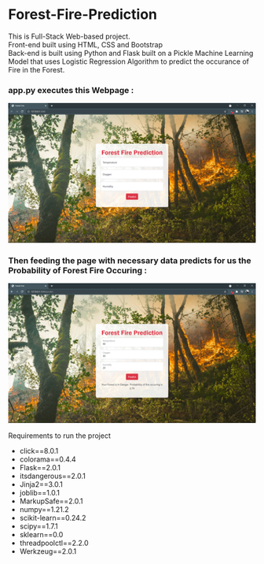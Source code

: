 # Forest-Fire-Prediction

<p>This is Full-Stack Web-based project.<br>
Front-end built using HTML, CSS and Bootstrap<br>Back-end is built using Python and Flask built on a Pickle Machine Learning Model that uses Logistic Regression Algorithm to
predict the occurance of Fire in the Forest.</p>

<h3>app.py executes this Webpage : </h3>
<img src="static/img/Screenshot%20(998).png">
<br>
<h3>Then feeding the page with necessary data predicts for us the Probability of Forest Fire Occuring : </h3>
<img src="static/img/Screenshot%20(1000).png">
<br>
<p>Requirements to run the project
<ul>
<li>click==8.0.1</li>
<li>colorama==0.4.4</li>
<li>Flask==2.0.1</li>
<li>itsdangerous==2.0.1</li>
<li>Jinja2==3.0.1</li>
<li>joblib==1.0.1</li>
<li>MarkupSafe==2.0.1</li>
<li>numpy==1.21.2</li>
<li>scikit-learn==0.24.2</li>
<li>scipy==1.7.1</li>
<li>sklearn==0.0</li>
<li>threadpoolctl==2.2.0</li>
<li>Werkzeug==2.0.1</li>
</ul></p>
